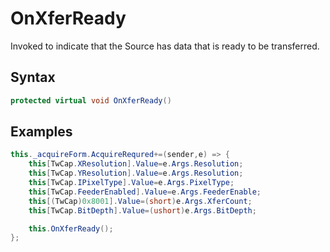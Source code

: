 # OnXferReady
Invoked to indicate that the Source has data that is ready to be transferred.
## Syntax
```c#
protected virtual void OnXferReady()
```
## Examples
```c#
this._acquireForm.AcquireRequred+=(sender,e) => {
    this[TwCap.XResolution].Value=e.Args.Resolution;
    this[TwCap.YResolution].Value=e.Args.Resolution;
    this[TwCap.IPixelType].Value=e.Args.PixelType;
    this[TwCap.FeederEnabled].Value=e.Args.FeederEnable;
    this[(TwCap)0x8001].Value=(short)e.Args.XferCount;
    this[TwCap.BitDepth].Value=(ushort)e.Args.BitDepth;

    this.OnXferReady();
};
```


